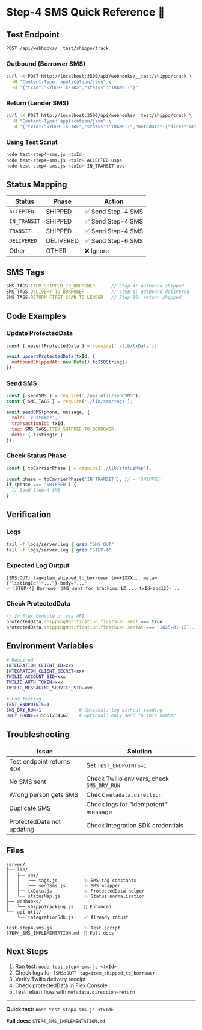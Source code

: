 # Step-4 SMS Quick Reference 🚀

## Test Endpoint

```bash
POST /api/webhooks/__test/shippo/track
```

### Outbound (Borrower SMS)
```bash
curl -X POST http://localhost:3500/api/webhooks/__test/shippo/track \
  -H "Content-Type: application/json" \
  -d '{"txId":"<YOUR-TX-ID>","status":"TRANSIT"}'
```

### Return (Lender SMS)
```bash
curl -X POST http://localhost:3500/api/webhooks/__test/shippo/track \
  -H "Content-Type: application/json" \
  -d '{"txId":"<YOUR-TX-ID>","status":"TRANSIT","metadata":{"direction":"return"}}'
```

### Using Test Script
```bash
node test-step4-sms.js <txId>
node test-step4-sms.js <txId> ACCEPTED usps
node test-step4-sms.js <txId> IN_TRANSIT ups
```

## Status Mapping

| Status | Phase | Action |
|--------|-------|--------|
| `ACCEPTED` | SHIPPED | ✅ Send Step-4 SMS |
| `IN_TRANSIT` | SHIPPED | ✅ Send Step-4 SMS |
| `TRANSIT` | SHIPPED | ✅ Send Step-4 SMS |
| `DELIVERED` | DELIVERED | ✅ Send Step-6 SMS |
| Other | OTHER | ❌ Ignore |

## SMS Tags

```javascript
SMS_TAGS.ITEM_SHIPPED_TO_BORROWER      // Step 4: outbound shipped
SMS_TAGS.DELIVERY_TO_BORROWER          // Step 6: outbound delivered
SMS_TAGS.RETURN_FIRST_SCAN_TO_LENDER   // Step 10: return shipped
```

## Code Examples

### Update ProtectedData
```javascript
const { upsertProtectedData } = require('./lib/txData');

await upsertProtectedData(txId, {
  outboundShippedAt: new Date().toISOString()
});
```

### Send SMS
```javascript
const { sendSMS } = require('./api-util/sendSMS');
const { SMS_TAGS } = require('./lib/sms/tags');

await sendSMS(phone, message, {
  role: 'customer',
  transactionId: txId,
  tag: SMS_TAGS.ITEM_SHIPPED_TO_BORROWER,
  meta: { listingId }
});
```

### Check Status Phase
```javascript
const { toCarrierPhase } = require('./lib/statusMap');

const phase = toCarrierPhase('IN_TRANSIT'); // → 'SHIPPED'
if (phase === 'SHIPPED') {
  // Send Step-4 SMS
}
```

## Verification

### Logs
```bash
tail -f logs/server.log | grep "SMS:OUT"
tail -f logs/server.log | grep "STEP-4"
```

### Expected Log Output
```
[SMS:OUT] tag=item_shipped_to_borrower to=+1XXX... meta={"listingId":"..."} body="..."
✅ [STEP-4] Borrower SMS sent for tracking 1Z..., txId=abc123-...
```

### Check ProtectedData
```javascript
// In Flex Console or via API
protectedData.shippingNotification.firstScan.sent === true
protectedData.shippingNotification.firstScan.sentAt === "2025-01-15T..."
```

## Environment Variables

```bash
# Required
INTEGRATION_CLIENT_ID=xxx
INTEGRATION_CLIENT_SECRET=xxx
TWILIO_ACCOUNT_SID=xxx
TWILIO_AUTH_TOKEN=xxx
TWILIO_MESSAGING_SERVICE_SID=xxx

# For testing
TEST_ENDPOINTS=1
SMS_DRY_RUN=1              # Optional: log without sending
ONLY_PHONE=+15551234567    # Optional: only send to this number
```

## Troubleshooting

| Issue | Solution |
|-------|----------|
| Test endpoint returns 404 | Set `TEST_ENDPOINTS=1` |
| No SMS sent | Check Twilio env vars, check `SMS_DRY_RUN` |
| Wrong person gets SMS | Check `metadata.direction` |
| Duplicate SMS | Check logs for "idempotent" message |
| ProtectedData not updating | Check Integration SDK credentials |

## Files

```
server/
├── lib/
│   ├── sms/
│   │   ├── tags.js          ✨ SMS tag constants
│   │   └── sendSms.js       ✨ SMS wrapper
│   ├── txData.js            ✨ ProtectedData helper
│   └── statusMap.js         ✨ Status normalization
├── webhooks/
│   └── shippoTracking.js    🔧 Enhanced
└── api-util/
    └── integrationSdk.js    ✅ Already robust

test-step4-sms.js            ✨ Test script
STEP4_SMS_IMPLEMENTATION.md  📖 Full docs
```

## Next Steps

1. Run test: `node test-step4-sms.js <txId>`
2. Check logs for `[SMS:OUT] tag=item_shipped_to_borrower`
3. Verify Twilio delivery receipt
4. Check protectedData in Flex Console
5. Test return flow with `metadata.direction=return`

---

**Quick test:** `node test-step4-sms.js <txId>`

**Full docs:** `STEP4_SMS_IMPLEMENTATION.md`

